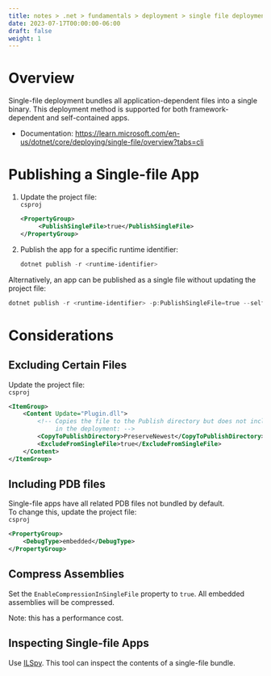 ```yaml
---
title: notes > .net > fundamentals > deployment > single file deployment
date: 2023-07-17T00:00:00-06:00
draft: false
weight: 1
---
```


# Overview
Single-file deployment bundles all application-dependent files into a single binary.  This deployment method is supported for both framework-dependent and self-contained apps.
- Documentation: https://learn.microsoft.com/en-us/dotnet/core/deploying/single-file/overview?tabs=cli 

# Publishing a Single-file App
1. Update the project file:  
   `csproj`
   ```xml
   <PropertyGroup>
        <PublishSingleFile>true</PublishSingleFile>
   </PropertyGroup>
   ```
2. Publish the app for a specific runtime identifier:
   ```powershell
   dotnet publish -r <runtime-identifier>
   ```

Alternatively, an app can be published as a single file without updating the project file:
```powershell
dotnet publish -r <runtime-identifier> -p:PublishSingleFile=true --self-contained <true|false>
```

# Considerations
## Excluding Certain Files
Update the project file:  
`csproj`
```xml
<ItemGroup>
    <Content Update="Plugin.dll">
        <!-- Copies the file to the Publish directory but does not include it 
             in the deployment: -->
        <CopyToPublishDirectory>PreserveNewest</CopyToPublishDirectory>
        <ExcludeFromSingleFile>true</ExcludeFromSingleFile>
    </Content>
</ItemGroup>
```

## Including PDB files
Single-file apps have all related PDB files not bundled by default.  
To change this, update the project file:  
`csproj`
```xml
<PropertyGroup>
    <DebugType>embedded</DebugType>
</PropertyGroup>
```

## Compress Assemblies
Set the `EnableCompressionInSingleFile` property to `true`.  All embedded assemblies will be compressed.

Note: this has a performance cost.

## Inspecting Single-file Apps
Use [ILSpy](https://ilspy.net/).  This tool can inspect the contents of a single-file bundle.
